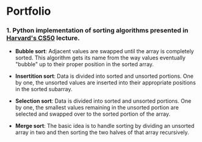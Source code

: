 # Portfolio

### 1. Python implementation of sorting algorithms presented in [Harvard's CS50](https://study.cs50.net/binary_search) lecture.

* **Bubble sort**: Adjacent values are swapped until the array is completely sorted. This algorithm gets its name from the way values eventually "bubble" up to their proper position in the sorted array. 

* **Insertition sort**: Data is divided into sorted and unsorted portions. One by one, the unsorted values are inserted into their appropriate positions in the sorted subarray. 

* **Selection sort**: Data is divided into sorted and unsorted portions. One by one, the smallest values remaining in the unsorted portion are selected and swapped over to the sorted portion of the array. 

* **Merge sort**: The basic idea is to handle sorting by dividing an unsorted array in two and then sorting the two halves of that array recursively.
